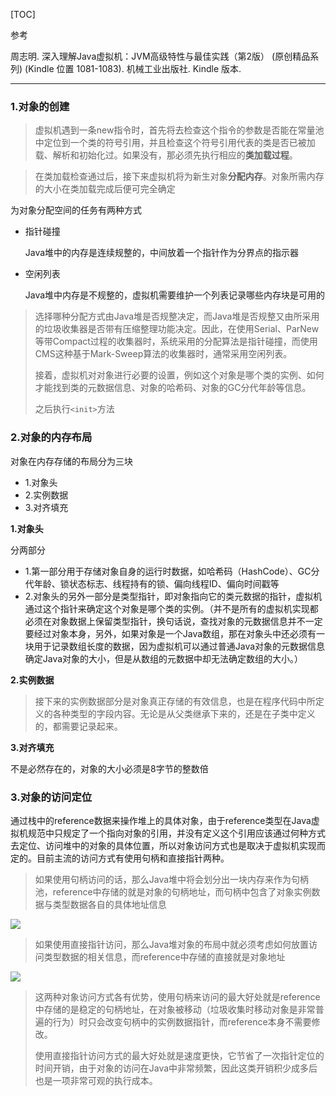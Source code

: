 [TOC]


参考

周志明. 深入理解Java虚拟机：JVM高级特性与最佳实践（第2版） (原创精品系列) (Kindle 位置 1081-1083). 机械工业出版社. Kindle 版本. 

----

### 1.对象的创建

>虚拟机遇到一条new指令时，首先将去检查这个指令的参数是否能在常量池中定位到一个类的符号引用，并且检查这个符号引用代表的类是否已被加载、解析和初始化过。如果没有，那必须先执行相应的**类加载过程**。>在类加载检查通过后，接下来虚拟机将为新生对象**分配内存**。对象所需内存的大小在类加载完成后便可完全确定

为对象分配空间的任务有两种方式

- 指针碰撞

	 Java堆中的内存是连续规整的，中间放着一个指针作为分界点的指示器
- 空闲列表

	Java堆中内存是不规整的，虚拟机需要维护一个列表记录哪些内存块是可用的
	
>选择哪种分配方式由Java堆是否规整决定，而Java堆是否规整又由所采用的垃圾收集器是否带有压缩整理功能决定。因此，在使用Serial、ParNew等带Compact过程的收集器时，系统采用的分配算法是指针碰撞，而使用CMS这种基于Mark-Sweep算法的收集器时，通常采用空闲列表。
>
>
>接着，虚拟机对对象进行必要的设置，例如这个对象是哪个类的实例、如何才能找到类的元数据信息、对象的哈希码、对象的GC分代年龄等信息。
>
>之后执行`<init>`方法

### 2.对象的内存布局

对象在内存存储的布局分为三块

- 1.对象头
- 2.实例数据
- 3.对齐填充

**1.对象头**

分两部分

- 1.第一部分用于存储对象自身的运行时数据，如哈希码（HashCode）、GC分代年龄、锁状态标志、线程持有的锁、偏向线程ID、偏向时间戳等- 2.对象头的另外一部分是类型指针，即对象指向它的类元数据的指针，虚拟机通过这个指针来确定这个对象是哪个类的实例。（并不是所有的虚拟机实现都必须在对象数据上保留类型指针，换句话说，查找对象的元数据信息并不一定要经过对象本身，另外，如果对象是一个Java数组，那在对象头中还必须有一块用于记录数组长度的数据，因为虚拟机可以通过普通Java对象的元数据信息确定Java对象的大小，但是从数组的元数据中却无法确定数组的大小。）


**2.实例数据**
>接下来的实例数据部分是对象真正存储的有效信息，也是在程序代码中所定义的各种类型的字段内容。无论是从父类继承下来的，还是在子类中定义的，都需要记录起来。**3.对齐填充**不是必然存在的，对象的大小必须是8字节的整数倍

### 3.对象的访问定位通过栈中的reference数据来操作堆上的具体对象，由于reference类型在Java虚拟机规范中只规定了一个指向对象的引用，并没有定义这个引用应该通过何种方式去定位、访问堆中的对象的具体位置，所以对象访问方式也是取决于虚拟机实现而定的。目前主流的访问方式有使用句柄和直接指针两种。>如果使用句柄访问的话，那么Java堆中将会划分出一块内存来作为句柄池，reference中存储的就是对象的句柄地址，而句柄中包含了对象实例数据与类型数据各自的具体地址信息
![](https://github.com/sparkfengbo/AndroidNotes/blob/master/PictureRes/JVM/%E9%80%9A%E8%BF%87%E5%8F%A5%E6%9F%84%E8%AE%BF%E9%97%AE%E5%AF%B9%E8%B1%A1.png?raw=true)

>如果使用直接指针访问，那么Java堆对象的布局中就必须考虑如何放置访问类型数据的相关信息，而reference中存储的直接就是对象地址
![](https://github.com/sparkfengbo/AndroidNotes/blob/master/PictureRes/JVM/%E9%80%9A%E8%BF%87%E7%9B%B4%E6%8E%A5%E6%8C%87%E9%92%88%E8%AE%BF%E9%97%AE%E5%AF%B9%E8%B1%A1.png?raw=true)

>这两种对象访问方式各有优势，使用句柄来访问的最大好处就是reference中存储的是稳定的句柄地址，在对象被移动（垃圾收集时移动对象是非常普遍的行为）时只会改变句柄中的实例数据指针，而reference本身不需要修改。
>
>使用直接指针访问方式的最大好处就是速度更快，它节省了一次指针定位的时间开销，由于对象的访问在Java中非常频繁，因此这类开销积少成多后也是一项非常可观的执行成本。